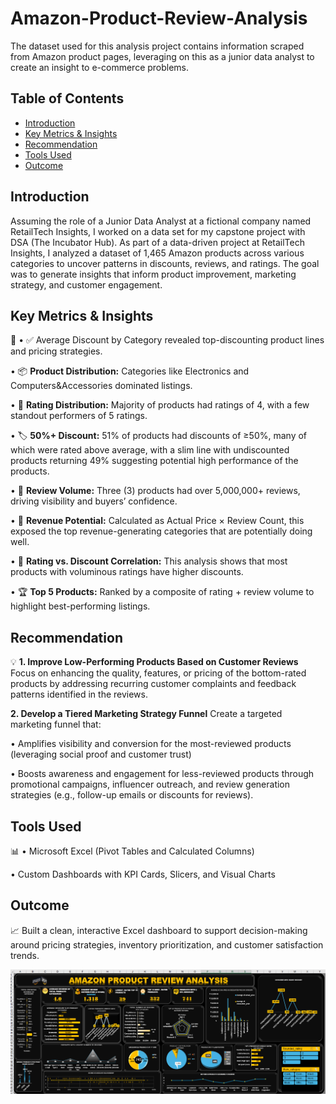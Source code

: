 # Amazon-Product-Review-Analysis
The dataset used for this analysis project contains information scraped from Amazon product pages, leveraging on this as a junior data analyst to create an insight to e-commerce problems.

## Table of Contents 
- [Introduction](#introduction)
- [Key Metrics & Insights](#key-metrics--insights)
- [Recommendation](#recommendation)
- [Tools Used](#tools-used)
- [Outcome](#outcome)


## Introduction

Assuming the role of a Junior Data Analyst at a fictional company named RetailTech Insights, I worked on a data set for my capstone project with DSA (The Incubator Hub).
As part of a data-driven project at RetailTech Insights, I analyzed a dataset of 1,465 Amazon products across various categories to uncover patterns in discounts, reviews, and ratings. The goal was to generate insights that inform product improvement, marketing strategy, and customer engagement.

## Key Metrics & Insights
🔑
•	✅ Average Discount by Category revealed top-discounting product lines and pricing strategies.

•	📦 **Product Distribution:** Categories like Electronics and Computers&Accessories dominated listings.

•	🌟 **Rating Distribution:** Majority of products had ratings of 4, with a few standout performers of 5 ratings.

•	🏷️ **50%+ Discount:** 51% of products had discounts of ≥50%, many of which were rated above average, with a slim line with undiscounted products returning 49% suggesting potential high performance of the products.

•	💬 **Review Volume:** Three (3) products had over 5,000,000+ reviews, driving visibility and buyers’ confidence.

•	💸 **Revenue Potential:** Calculated as Actual Price × Review Count, this exposed the top revenue-generating categories that are potentially doing well.

•	🔁 **Rating vs. Discount Correlation:** This analysis shows that most products with voluminous ratings have higher discounts.

•	🏆 **Top 5 Products:** Ranked by a composite of rating + review volume to highlight best-performing listings.

## Recommendation 
💡
**1. Improve Low-Performing Products Based on Customer Reviews**
Focus on enhancing the quality, features, or pricing of the bottom-rated products by addressing recurring customer complaints and feedback patterns identified in the reviews.

**2. Develop a Tiered Marketing Strategy Funnel**
Create a targeted marketing funnel that:

•	Amplifies visibility and conversion for the most-reviewed products (leveraging social proof and customer trust)

•	Boosts awareness and engagement for less-reviewed products through promotional campaigns, influencer outreach, and review generation strategies (e.g., follow-up emails or discounts for reviews).

## Tools Used
📊
•	Microsoft Excel (Pivot Tables and Calculated Columns)

•	Custom Dashboards with KPI Cards, Slicers, and Visual Charts

## Outcome 
📈 Built a clean, interactive Excel dashboard to support decision-making around pricing strategies, inventory prioritization, and customer satisfaction trends.

![Dashboard](https://github.com/Oluwanifesimi-simi/Amazon-Product-Review-Analysis/blob/main/Amazon%20product%20review%20analysis/Dashboard%20with%20KPIs%20metrics.png)

